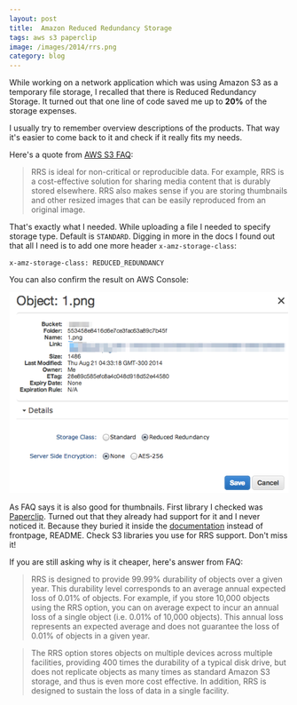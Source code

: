 ```yaml
---
layout: post
title:  Amazon Reduced Redundancy Storage
tags: aws s3 paperclip
image: /images/2014/rrs.png
category: blog
---
```


While working on a network application which was using Amazon S3 as a temporary file storage,
I recalled that there is Reduced Redundancy Storage.
It turned out that one line of code saved me up to **20%** of the storage expenses.

I usually try to remember overview descriptions of the products.
That way it's easier to come back to it and check if it really fits my needs.

Here's a quote from [AWS S3 FAQ](http://aws.amazon.com/s3/faqs):
> RRS is ideal for non-critical or reproducible data. For example, RRS is a cost-effective solution for sharing media content that is durably stored elsewhere. RRS also makes sense if you are storing thumbnails and other resized images that can be easily reproduced from an original image.

That's exactly what I needed. While uploading a file I needed to specify storage type. Default is `STANDARD`.
Digging in more in the docs I found out that all I need is to add one more header `x-amz-storage-class`:

```
x-amz-storage-class: REDUCED_REDUNDANCY
```

You can also confirm the result on AWS Console:

<img src="/images/2014/rrs.png" alt="Reduced Redundancy" title="Yes you can change it manually too." class="img-responsive">

As FAQ says it is also good for thumbnails. First library I checked was [Paperclip](https://github.com/thoughtbot/paperclip).
Turned out that they already had support for it and I never noticed it. Because they buried it inside the [documentation](http://rubydoc.info/gems/paperclip/Paperclip/Storage/S3) instead of frontpage, README. Check S3 libraries you use for RRS support. Don't miss it!

If you are still asking why is it cheaper, here's answer from FAQ:
> RRS is designed to provide 99.99% durability of objects over a given year. This durability level corresponds to an average annual expected loss of 0.01% of objects. For example, if you store 10,000 objects using the RRS option, you can on average expect to incur an annual loss of a single object (i.e. 0.01% of 10,000 objects). This annual loss represents an expected average and does not guarantee the loss of 0.01% of objects in a given year.

> The RRS option stores objects on multiple devices across multiple facilities, providing 400 times the durability of a typical disk drive, but does not replicate objects as many times as standard Amazon S3 storage, and thus is even more cost effective. In addition, RRS is designed to sustain the loss of data in a single facility.
